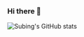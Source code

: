 ### Hi there 👋

![Subing's GitHub stats](https://github-readme-stats.vercel.app/api?username=ccomangi2&show_icons=true&theme=graywhite)

<!--![Subin's GitHub stats](https://github-readme-stats.vercel.app/api?ccomangi2=nuraghazra&show_icons=true&theme=radical)
<!--
**ccomangi2/ccomangi2** is a ✨ _special_ ✨ repository because its `README.md` (this file) appears on your GitHub profile.

Here are some ideas to get you started:

- 🔭 I’m currently working on ...
- 🌱 I’m currently learning ...
- 👯 I’m looking to collaborate on ...
- 🤔 I’m looking for help with ...
- 💬 Ask me about ...
- 📫 How to reach me: ...
- 😄 Pronouns: ...
- ⚡ Fun fact: ...
--
